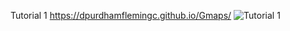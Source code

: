 Tutorial 1
https://dpurdhamflemingc.github.io/Gmaps/
<img src="Gmaps/Images/Tutorial1.jpg" alt="Tutorial 1">
